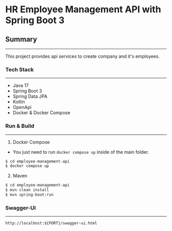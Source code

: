 # HR Employee Management API with Spring Boot 3

## Summary

---
This project provides api services to create company and it's employees.

### Tech Stack

---
* Java 17
* Spring Boot 3
* Spring Data JPA
* Kotlin
* OpenApi
* Docker & Docker Compose

### Run & Build

---
1. Docker Compose
* You just need to run ```docker compose up``` inside of the main folder.
```bash
$ cd employee-management-api
$ docker compose up
```
2. Maven
```bash
$ cd employee-management-api
$ mvn clean install
$ mvn spring-boot:run
```

### Swagger-UI

---
```http://localhost:${PORT}/swagger-ui.html```